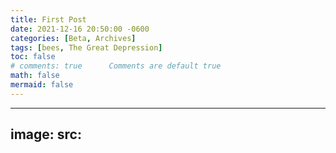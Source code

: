 ```yaml
---
title: First Post
date: 2021-12-16 20:50:00 -0600
categories: [Beta, Archives]
tags: [bees, The Great Depression]
toc: false
# comments: true      Comments are default true
math: false
mermaid: false
---
```


---
image:
  src:
---
